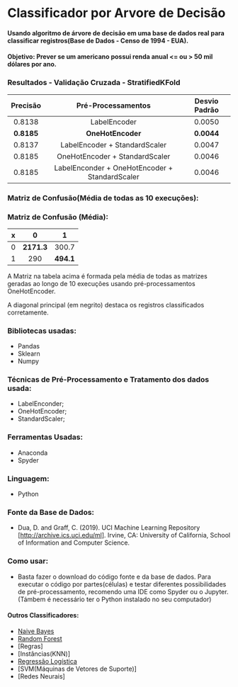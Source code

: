 # Classificador por Arvore de Decisão

#### Usando algoritmo de árvore de decisão em uma base de dados real para classificar registros(Base de Dados - Censo de 1994 - EUA).
#### Objetivo: Prever se um americano possui renda anual <= ou > 50 mil dólares por ano.

### Resultados - Validação Cruzada - StratifiedKFold
**Precisão** | **Pré-Processamentos** | **Desvio Padrão**
| :------: | :------: | :------: |
0.8138 | LabelEncoder | 0.0050
**0.8185** | **OneHotEncoder** | **0.0044**
0.8137 | LabelEncoder + StandardScaler | 0.0047
0.8185 | OneHotEncoder + StandardScaler | 0.0046
0.8185 | LabelEnconder + OneHotEncoder + StandardScaler | 0.0046

### Matriz de Confusão(Média de todas as 10 execuções):
### Matriz de Confusão (Média):
x | **0** | **1**
| :------: | :------: | :------: |
0 | **2171.3** | 300.7
1 | 290 | **494.1**

A Matriz na tabela acima é formada pela média de todas as matrizes geradas ao longo de 10 execuções usando pré-processamentos OneHotEncoder.

A diagonal principal (em negrito) destaca os registros classificados corretamente.


### Bibliotecas usadas:
- Pandas
- Sklearn
- Numpy

### Técnicas de Pré-Processamento e Tratamento dos dados usada:
- LabelEnconder;
- OneHotEncoder;
- StandardScaler;

### Ferramentas Usadas:
- Anaconda
- Spyder

### Linguagem:
- Python

### Fonte da Base de Dados: 
- Dua, D. and Graff, C. (2019). UCI Machine Learning Repository [http://archive.ics.uci.edu/ml]. Irvine, CA: University of California, School of Information and Computer Science.

### Como usar:
- Basta fazer o download do código fonte e da base de dados. Para executar o código por partes(células) e testar diferentes possibilidades de pré-processamento, recomendo uma IDE como Spyder ou o Jupyter. (Támbem é necessário ter o Python instalado no seu computador)

#### Outros Classificadores:
- [Naive Bayes](https://github.com/juliomrodrigues/classificador-naive-bayes)
- [Random Forest](https://github.com/juliomrodrigues/Random-Forest-Classificador)
- [Regras]
- [Instâncias(KNN)]
- [Regressão Logística](https://github.com/juliomrodrigues/Regressao-Logistica-Classificador)
- [SVM(Máquinas de Vetores de Suporte)]
- [Redes Neurais]
